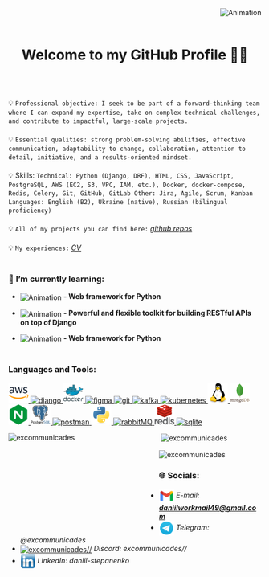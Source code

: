<img align="right" alt="Animation" src="https://external-content.duckduckgo.com/iu/?u=https%3A%2F%2Fuser-images.githubusercontent.com%2F90236635%2F232446433-d5540fa2-fe28-4bb8-b929-cdb51fe61336.gif&f=1&nofb=1&ipt=da36dbd1ba6a13924326af9ff65e9d780ef09fd5b525f40f64de854df4e086c5&ipo=images">
<br>ㅤ<br>
<h1 align="center" height="300px">Welcome to my GitHub Profile 🧛🏻</h1>
<br>ㅤ<br>

💡 ```Professional objective: I seek to be part of a forward-thinking team where I can expand my expertise, take on complex technical challenges, and contribute to impactful, large-scale projects.```
<br>ㅤ<br>
💡 ```Essential qualities: strong problem-solving abilities, effective communication, adaptability to change, collaboration, attention to detail, initiative, and a results-oriented mindset.```
<br>ㅤ<br>
💡 Skills: ```Technical: Python (Django, DRF), HTML, CSS, JavaScript, PostgreSQL, AWS (EC2, S3, VPC, IAM, etc.), Docker, docker-compose, Redis, Celery, Git, GitHub, GitLab Other: Jira, Agile, Scrum, Kanban Languages: English (B2), Ukraine (native), Russian (bilingual proficiency)```
<br>ㅤ<br>
💡 ```All of my projects you can find here:``` [*github repos*](https://github.com/excommunicades?tab=repositories)
<br>ㅤ<br>
💡 ```My experiences:``` [*CV*](https://drive.google.com/file/d/1IGK8mAiNaOO7bWmDvgQ9tRleJbhfhYTo/view?usp=sharing)
<br>ㅤ<br>

### 🧐 **I’m currently learning**:

- <img align="center" width="150px" alt="Animation" src="https://external-content.duckduckgo.com/iu/?u=https%3A%2F%2Fmaxmautner.com%2Fpublic%2Fimages%2Fdjango.gif&f=1&nofb=1&ipt=4add1f444890996a907f940a8bade5cc41ac4fdff7ad740a3e0025b46905c966&ipo=images"> **- Web framework for Python**

- <img align="center" width="150px" alt="Animation" src="https://external-content.duckduckgo.com/iu/?u=https%3A%2F%2Fcms-assets.tutsplus.com%2Fuploads%2Fusers%2F45%2Fposts%2F19786%2Fpreview_image%2Fdjango-rest-framework-wide-retina-preview.gif&f=1&nofb=1&ipt=b1f027bb3200f86c0910379f0ebcee4d065e1e3085b13fc3a4b08570d0799a2e&ipo=images"> **- Powerful and flexible toolkit for building RESTful APIs on top of Django**

- <img align="center" width="150px" alt="Animation" src="https://external-content.duckduckgo.com/iu/?u=https%3A%2F%2Fwww.simplilearn.com%2Fice9%2Ffree_resources_article_thumb%2FFastAPI_b.jpg&f=1&nofb=1&ipt=c0843b80e962cfa69884cb7e8455921cc802ea13b16caf4b92a42908fd3bc38f&ipo=images"> **- Web framework for Python**
<br>ㅤ<br>

<h3 align="left">Languages and Tools:</h3>
<p align="left"> <a href="https://aws.amazon.com" target="_blank" rel="noreferrer"> <img src="https://raw.githubusercontent.com/devicons/devicon/master/icons/amazonwebservices/amazonwebservices-original-wordmark.svg" alt="aws" width="40" height="40"/> </a> <a href="https://www.djangoproject.com/" target="_blank" rel="noreferrer"> <img src="https://cdn.worldvectorlogo.com/logos/django.svg" alt="django" width="40" height="40"/> </a> <a href="https://www.docker.com/" target="_blank" rel="noreferrer"> <img src="https://raw.githubusercontent.com/devicons/devicon/master/icons/docker/docker-original-wordmark.svg" alt="docker" width="40" height="40"/> </a> <a href="https://www.figma.com/" target="_blank" rel="noreferrer"> <img src="https://www.vectorlogo.zone/logos/figma/figma-icon.svg" alt="figma" width="40" height="40"/> </a> <a href="https://git-scm.com/" target="_blank" rel="noreferrer"> <img src="https://www.vectorlogo.zone/logos/git-scm/git-scm-icon.svg" alt="git" width="40" height="40"/> </a> <a href="https://kafka.apache.org/" target="_blank" rel="noreferrer"> <img src="https://www.vectorlogo.zone/logos/apache_kafka/apache_kafka-icon.svg" alt="kafka" width="40" height="40"/> </a> <a href="https://kubernetes.io" target="_blank" rel="noreferrer"> <img src="https://www.vectorlogo.zone/logos/kubernetes/kubernetes-icon.svg" alt="kubernetes" width="40" height="40"/> </a> <a href="https://www.linux.org/" target="_blank" rel="noreferrer"> <img src="https://raw.githubusercontent.com/devicons/devicon/master/icons/linux/linux-original.svg" alt="linux" width="40" height="40"/> </a> <a href="https://www.mongodb.com/" target="_blank" rel="noreferrer"> <img src="https://raw.githubusercontent.com/devicons/devicon/master/icons/mongodb/mongodb-original-wordmark.svg" alt="mongodb" width="40" height="40"/> </a> <a href="https://www.nginx.com" target="_blank" rel="noreferrer"> <img src="https://raw.githubusercontent.com/devicons/devicon/master/icons/nginx/nginx-original.svg" alt="nginx" width="40" height="40"/> </a> <a href="https://www.postgresql.org" target="_blank" rel="noreferrer"> <img src="https://raw.githubusercontent.com/devicons/devicon/master/icons/postgresql/postgresql-original-wordmark.svg" alt="postgresql" width="40" height="40"/> </a> <a href="https://postman.com" target="_blank" rel="noreferrer"> <img src="https://www.vectorlogo.zone/logos/getpostman/getpostman-icon.svg" alt="postman" width="40" height="40"/> </a> <a href="https://www.python.org" target="_blank" rel="noreferrer"> <img src="https://raw.githubusercontent.com/devicons/devicon/master/icons/python/python-original.svg" alt="python" width="40" height="40"/> </a> <a href="https://www.rabbitmq.com" target="_blank" rel="noreferrer"> <img src="https://www.vectorlogo.zone/logos/rabbitmq/rabbitmq-icon.svg" alt="rabbitMQ" width="40" height="40"/> </a> <a href="https://redis.io" target="_blank" rel="noreferrer"> <img src="https://raw.githubusercontent.com/devicons/devicon/master/icons/redis/redis-original-wordmark.svg" alt="redis" width="40" height="40"/> </a> <a href="https://www.sqlite.org/" target="_blank" rel="noreferrer"> <img src="https://www.vectorlogo.zone/logos/sqlite/sqlite-icon.svg" alt="sqlite" width="40" height="40"/> </a> </p>
<p><img align="left" src="https://github-readme-stats.vercel.app/api/top-langs?username=excommunicades&show_icons=true&locale=en&layout=compact&theme=dark" alt="excommunicades" width="300px" height='200px'/></p>

<p>&nbsp;<img align="center" src="https://github-readme-stats.vercel.app/api?username=excommunicades&show_icons=true&locale=en&theme=dark" alt="excommunicades" width="350px" height='200px'/></p>

<p><img align="center" src="https://github-readme-streak-stats.herokuapp.com/?user=excommunicades&theme=dark" alt="excommunicades" width="670px"/></p>

### 🌐 **Socials**:
  -  <a href="https://discord.gg/excommunicades//" target="blank"><img width="30px" align="center" src="https://github.com/excommunicades/excommunicades/blob/main/gmail.png" alt="excommunicades//" height="30" width="40" /></a> *E-mail: **daniilworkmail49@gmail.com***
  -  <a href="https://t.me/excommunicades" target="blank"><img width="30px" align="center" src="https://github.com/excommunicades/excommunicades/blob/main/telegram.png" alt="excommunicades//" height="30" width="40" /></a> *Telegram: @excommunicades*
  -  <a href="https://discord.gg/excommunicades//" target="blank"><img width="30px" align="center" src="https://raw.githubusercontent.com/rahuldkjain/github-profile-readme-generator/master/src/images/icons/Social/discord.svg" alt="excommunicades//" height="30" width="40" /></a> *Discord: excommunicades//*
  -  <a href="https://www.linkedin.com/in/daniil-stepanenko/" target="blank"><img width="30px" align="center" src="https://github.com/excommunicades/excommunicades/blob/main/linkedin.png" alt="excommunicades//" height="30" width="40" /></a> *LinkedIn: daniil-stepanenko*
